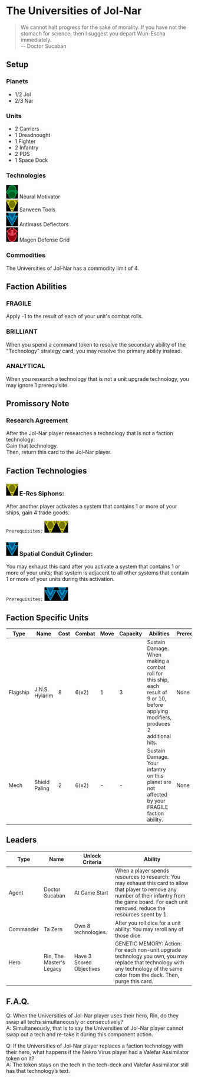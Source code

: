 # The Universities of Jol-Nar
> We cannot halt progress for the sake of morality. If you have not the stomach for science, then I suggest you depart Wun-Escha immediately.   
-- Doctor Sucaban

## Setup
### Planets
* 1/2 Jol
* 2/3 Nar

### Units
* 2 Carriers
* 1 Dreadnought
* 1 Fighter
* 2 Infantry
* 2 PDS
* 1 Space Dock

### Technologies
![Green Tech](../images/tech_green_small.bmp) Neural Motivator  
![Yellow Tech](../images/tech_yellow_small.bmp) Sarween Tools  
![Blue Tech](../images/tech_blue_small.bmp) Antimass Deflectors  
![Red Tech](../images/tech_red_small.bmp) Magen Defense Grid  

### Commodities
The Universities of Jol-Nar has a commodity limit of 4.

## Faction Abilities
### FRAGILE 
Apply -1 to the result of each of your unit's combat rolls.

### BRILLIANT 
When you spend a command token to resolve the secondary ability of the "Technology" strategy card, you may resolve the primary ability instead.

### ANALYTICAL
When you research a technology that is not a unit upgrade technology, you may ignore 1 prerequisite.

## Promissory Note
### Research Agreement
After the Jol-Nar player researches a technology that is not a faction technology:  
Gain that technology.  
Then, return this card to the Jol-Nar player.  

## Faction Technologies
### ![Yellow Tech](../images/tech_yellow_small.bmp) E-Res Siphons:  
After another player activates a system that contains 1 or more of your ships, gain 4 trade goods.

`Prerequisites:` ![Yellow Tech](../images/tech_yellow_small.bmp)![Yellow Tech](../images/tech_yellow_small.bmp)

### ![Blue Tech](../images/tech_blue_small.bmp) Spatial Conduit Cylinder:  
You may exhaust this card after you activate a system that contains 1 or more of your units; that system is adjacent to all other systems that contain 1 or more of your units during this activation.

`Prerequisites:` ![Blue Tech](../images/tech_blue_small.bmp)![Blue Tech](../images/tech_blue_small.bmp)

## Faction Specific Units
|Type|Name|Cost|Combat|Move|Capacity|Abilities|Prerequisites|
|-|-|-|-|-|-|-|-|
|Flagship|J.N.S. Hylarim|8|6(x2)|1|3|Sustain Damage. When making a combat roll for this ship, each result of 9 or 10, before applying modifiers, produces 2 additional hits.|None|
|Mech|Shield Paling|2|6(x2)|-|-|Sustain Damage. Your infantry on this planet are not affected by your FRAGILE faction ability.|None|

## Leaders

|Type|Name|Unlock Criteria|Ability|
|-|-|-|-|
|Agent|Doctor Sucaban|At Game Start|When a player spends resources to research: You may exhaust this card to allow that player to remove any number of their infantry from the game board. For each unit removed, reduce the resources spent by 1.|
|Commander|Ta Zern |Own 8 technologies.|After you roll dice for a unit ability: You may reroll any of those dice.|
|Hero|Rin, The Master's Legacy|Have 3 Scored Objectives|GENETIC MEMORY: Action: For each non-unit upgrade technology you own, you may replace that technology with any technology of the same color from the deck. Then, purge this card.|

## F.A.Q.
Q: When the Universities of Jol-Nar player uses their hero, Rin, do they swap all techs simultaneously or consecutively?  
A: Simultaneously, that is to say the Universities of Jol-Nar player cannot swap out a tech and re-take it during this component action.

Q: If the Universities of Jol-Nar player replaces a faction technology with their hero, what happens if the Nekro Virus player had a Valefar Assimilator token on it?  
A: The token stays on the tech in the tech-deck and Valefar Assimilator still has that technology’s text. 

